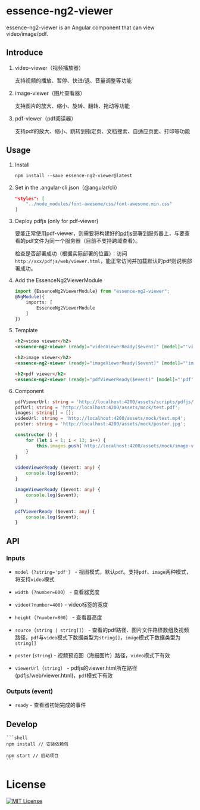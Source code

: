 # essence-ng2-viewer

essence-ng2-viewer is an Angular component that can view video/image/pdf.

## Introduce

1. video-viewer（视频播放器）

	支持视频的播放、暂停、快进/退、音量调整等功能

2. image-viewer（图片查看器）

	支持图片的放大、缩小、旋转、翻转、拖动等功能

3. pdf-viewer（pdf阅读器）

	支持pdf的放大、缩小、跳转到指定页、文档搜索、自适应页面、打印等功能

## Usage

1. Install

	```shell
	npm install --save essence-ng2-viewer@latest
	```

2. Set in the .angular-cli.json（@angular/cli）

    ```json
    "styles": [
        "../node_modules/font-awesome/css/font-awesome.min.css"
    ]
    ```

4. Deploy pdfjs (only for pdf-viewer)

	要能正常使用pdf-viewer，则需要将构建好的[pdfjs](https://github.com/mozilla/pdf.js)部署到服务器上，与要查看的pdf文件为同一个服务器（目前不支持跨域查看）。
	
	检查是否部署成功（根据实际部署的位置）：访问`http://xxx/pdfjs/web/viewer.html`，能正常访问并加载默认的pdf则说明部署成功。

5. Add the EssenceNg2ViewerModule

	```typescript
	import {EssenceNg2ViewerModule} from "essence-ng2-viewer";
	@NgModule({
	    imports: [
	        EssenceNg2ViewerModule
	    ]
	})
	```

6. Template

	```html
	<h2>video viewer</h2>
	<essence-ng2-viewer (ready)="videoViewerReady($event)" [model]="'video'" [poster]="poster" [source]="videoUrl" [width]="1000" [height]="700" [videoWidth]="500"></essence-ng2-viewer>
	
	<h2>image viewer</h2>
	<essence-ng2-viewer (ready)="imageViewerReady($event)" [model]="'image'" [source]="images" [width]="1000" [height]="700"></essence-ng2-viewer>
	
	<h2>pdf viewer</h2>
	<essence-ng2-viewer (ready)="pdfViewerReady($event)" [model]="'pdf'" [source]="pdfUrl" [viewerUrl]="pdfViewerUrl" [width]="1000" [height]="700"></essence-ng2-viewer>
	```

7. Component

	```typescript
	pdfViewerUrl: string = 'http://localhost:4200/assets/scripts/pdfjs/web/viewer.html';
	pdfUrl: string = 'http://localhost:4200/assets/mock/test.pdf';
	images: string[] = [];
	videoUrl: string = 'http://localhost:4200/assets/mock/test.mp4';
	poster: string = 'http://localhost:4200/assets/mock/poster.jpg';
	
	constructor () {
	    for (let i = 1; i < 13; i++) {
	        this.images.push(`http://localhost:4200/assets/mock/image-viewer/img_${i}.jpg`);
	    }
	}
	
	videoViewerReady ($event: any) {
		console.log($event);
	}
	
	imageViewerReady ($event: any) {
	    console.log($event);
	}
	
	pdfViewerReady ($event: any) {
	    console.log($event);
	}
	```

## API

### Inputs

- `model`（`?string='pdf'`） - 视图模式，默认`pdf`。支持`pdf`、`image`两种模式，将支持`video`模式

- `width`（`?number=600`） - 查看器宽度
- `video(?number=400)` - video标签的宽度

- `height`（`?number=800`） - 查看器高度

- `source`（`string | string[]`） - 查看的pdf路径、图片文件路径数组及视频路径，`pdf`与`video`模式下数据类型为`string[]`，`image`模式下数据类型为`string[]`

- `poster` (`string`) - 视频预览图（海报图片）路径，`video`模式下有效

- `viewerUrl`（`string`） - pdfjs的viewer.html所在路径(pdfjs/web/viewer.html)，`pdf`模式下有效

### Outputs (event)

- `ready` - 查看器初始完成的事件

## Develop

	```shell
	npm install // 安装依赖包
	
	npm start // 启动项目
	```

# License

[![MIT License](https://img.shields.io/badge/license-MIT-blue.svg?style=flat)](/LICENSE)
